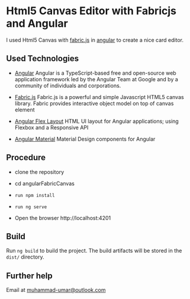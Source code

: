 # Html5 Canvas Editor with Fabricjs and Angular

I used Html5 Canvas with [fabric.js](http://fabricjs.com) in [angular](https://angular.io/) to create a nice card editor.

## Used Technologies

- [Angular](https://angular.io/)
  Angular is a TypeScript-based free and open-source web application framework led by the Angular Team at Google and by a community of individuals and corporations.

- [Fabric.js](http://fabricjs.com)
  Fabric.js is a powerful and simple
  Javascript HTML5 canvas library. Fabric provides interactive object model on top of canvas element
- [Angular Flex Layout](https://github.com/angular/flex-layout)
  HTML UI layout for Angular applications; using Flexbox and a Responsive API
- [Angular Material](https://material.angular.io/)
  Material Design components for Angular

## Procedure

- clone the repository

* cd angularFabricCanvas

* `run npm install`
* `run ng serve`
* Open the browser http://localhost:4201

## Build

Run `ng build` to build the project. The build artifacts will be stored in the `dist/` directory.

## Further help

Email at <muhammad-umar@outlook.com>
